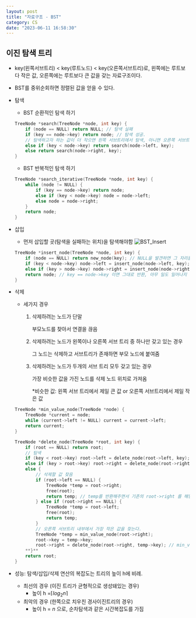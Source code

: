 ```yaml
---
layout: post
title: "자료구조 - BST"
category: CS
date: "2023-06-11 16:58:30"
---
```

## 이진 탐색 트리

- key(왼쪽서브트리) < key(루트노드) < key(오른쪽서브트리)로, 왼쪽에는 루트보다 작은 값, 오른쪽에는 루트보다 큰 값을 갖는 자료구조이다.
- BST를 중위순회하면 정렬된 값을 얻을 수 있다.
- 탐색
    - BST 순환적인 탐색 하기
    
    ```c
    TreeNode *search(TreeNode *node, int key) {
    	if (node == NULL) return NULL; // 탐색 실패
    	if (key == node->key) return node; // 탐색 성공.
    	// 탐색하고자 하는 값이 더 작으면 왼쪽 서브트리에서 탐색, 아니면 오른쪽 서브트리에서 탐색
    	else if (key < node->key) return search(node->left, key);
    	else return search(node->right, key);
    }
    ```
    
    - BST 반복적인 탐색 하기
    
    ```c
    TreeNode *search_iterative(TreeNode *node, int key) {
    	while (node != NULL) {
    		if (key == node->key) return node;
    		else if (key < node->key) node = node->left;
    		else node = node->right;
    	}
    	return node;
    }
    ```
    
- 삽입
    - 먼저 삽입할 곳(탐색을 실패하는 위치)을 탐색해야함
    ![BST_Insert](@image/2023-06-11/bst_insert.gif)
    ```c
    TreeNode *insert_node(TreeNode *node, int key) {
    	if (node == NULL) return new_node(key); // NULL을 발견하면 그 자리를 new_node로 지정
    	if (key < node->key) node->left = insert_node(node->left, key);
    	else if (key > node->key) node->right = insert_node(node->right, key);
    	return node; // key == node->key 이면 그대로 반환, 아무 일도 일어나지 않을 것임
    }
    ```
    
- 삭제
    - 세가지 경우
        1. 삭제하려는 노드가 단말
            
            부모노드를 찾아서 연결을 끊음
            
        2. 삭제하려는 노드가 왼쪽이나 오른쪽 서브 트리 중 하나만 갖고 있는 경우
            
            그 노드는 삭제하고 서브트리가 존재하면 부모 노드에 붙여줌
            
        3. 삭제하려는 노드가 두개의 서브 트리 모두 갖고 있는 경우
            
            가장 비슷한 값을 가진 노드를 삭제 노드 위치로 가져옴
            
            *비슷한 값: 왼쪽 서브 트리에서 제일 큰 값 or 오른쪽 서브트리에서 제일 작은 값
            
    
    ```c
    TreeNode *min_value_node(TreeNode *node) {
    	TreeNode *current = node;
    	while (current->left != NULL) current = current->left;
    	return current;
    }
    
    TreeNode *delete_node(TreeNode *root, int key) {
    	if (root == NULL) return root;
    	// 탐색
    	if (key < root->key) root->left = delete_node(root->left, key);
    	else if (key > root->key) root->right = delete_node(root->right, key);
    	else {
    		// 삭제할 값 찾음
    		if (root->left == NULL) {
    			TreeNode *temp = root->right;
    			free(root);
    			return temp; // temp를 반환해주면서 기존의 root->right 를 해당 노드로 지정되게 함
    		} else if (root->right == NULL) {
    			TreeNode *temp = root->left;
    			free(root);
    			return temp;
    		}
    		// 오른쪽 서브트리 내부에서 가장 작은 값을 찾는다.
    		TreeNode *temp = min_value_node(root->right);
    		root->key = temp->key;
    		root->right = delete_node(root->right, temp->key); // min_value_node를 찾아서 제거한 서브트리를 root->right 로 지정
    	**}**
    	return root;
    }
    ```
    
- 성능: 탐색/삽입/삭제 연산의 복잡도는 트리의 높이 h에 비례.
    - 최선의 경우 (이진 트리가 균형적으로 생성돼있는 경우)
        - 높이 h =$\lceil{log_2n}\rceil$
    - 최악의 경우 (한쪽으로 치우친 경사이진트리의 경우)
        - 높이 h = $n$ 으로, 순차탐색과 같은 시간복잡도를 가짐